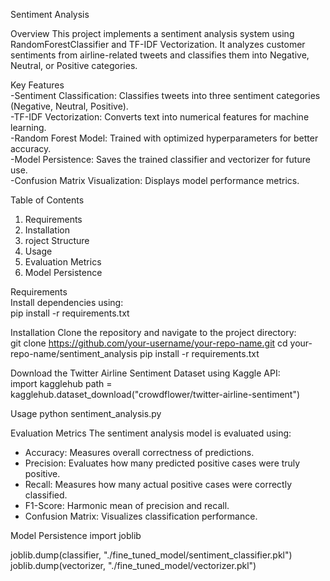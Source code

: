 Sentiment Analysis

Overview
This project implements a sentiment analysis system using RandomForestClassifier and TF-IDF Vectorization. It analyzes customer sentiments from airline-related tweets and classifies them into Negative, Neutral, or Positive categories.  

Key Features  
-Sentiment Classification: Classifies tweets into three sentiment categories (Negative, Neutral, Positive).  
-TF-IDF Vectorization: Converts text into numerical features for machine learning.  
-Random Forest Model: Trained with optimized hyperparameters for better accuracy.  
-Model Persistence: Saves the trained classifier and vectorizer for future use.  
-Confusion Matrix Visualization: Displays model performance metrics.  

Table of Contents
1. Requirements
2. Installation
3. roject Structure
4. Usage
5. Evaluation Metrics
6. Model Persistence

Requirements  
Install dependencies using:  
pip install -r requirements.txt

Installation
Clone the repository and navigate to the project directory:  
git clone https://github.com/your-username/your-repo-name.git
cd your-repo-name/sentiment_analysis
pip install -r requirements.txt

Download the Twitter Airline Sentiment Dataset using Kaggle API:  
import kagglehub
path = kagglehub.dataset_download("crowdflower/twitter-airline-sentiment")

Usage
python sentiment_analysis.py

Evaluation Metrics
The sentiment analysis model is evaluated using:  
- Accuracy: Measures overall correctness of predictions.  
- Precision: Evaluates how many predicted positive cases were truly positive.  
- Recall: Measures how many actual positive cases were correctly classified.  
- F1-Score: Harmonic mean of precision and recall.  
- Confusion Matrix: Visualizes classification performance.  

Model Persistence
import joblib

joblib.dump(classifier, "./fine_tuned_model/sentiment_classifier.pkl")
joblib.dump(vectorizer, "./fine_tuned_model/vectorizer.pkl")